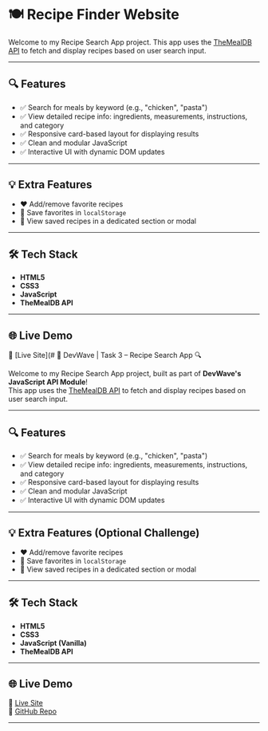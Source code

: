 # 🍽️ Recipe Finder Website

Welcome to my Recipe Search App project.
This app uses the [TheMealDB API](https://www.themealdb.com/api.php) to fetch and display recipes based on user search input.

---

## 🔍 Features

- ✅ Search for meals by keyword (e.g., "chicken", "pasta")
- ✅ View detailed recipe info: ingredients, measurements, instructions, and category
- ✅ Responsive card-based layout for displaying results
- ✅ Clean and modular JavaScript
- ✅ Interactive UI with dynamic DOM updates

---

## 💡 Extra Features 

- ❤️ Add/remove favorite recipes
- 💾 Save favorites in `localStorage`
- 📁 View saved recipes in a dedicated section or modal

---

## 🛠️ Tech Stack

- **HTML5**
- **CSS3**
- **JavaScript**
- **TheMealDB API**

---

## 🌐 Live Demo

🔗 [Live Site](# 🍳 DevWave | Task 3 – Recipe Search App 🔍

Welcome to my Recipe Search App project, built as part of **DevWave's JavaScript API Module**!  
This app uses the [TheMealDB API](https://www.themealdb.com/api.php) to fetch and display recipes based on user search input.

---

## 🔍 Features

- ✅ Search for meals by keyword (e.g., "chicken", "pasta")
- ✅ View detailed recipe info: ingredients, measurements, instructions, and category
- ✅ Responsive card-based layout for displaying results
- ✅ Clean and modular JavaScript
- ✅ Interactive UI with dynamic DOM updates

---

## 💡 Extra Features (Optional Challenge)

- ❤️ Add/remove favorite recipes
- 💾 Save favorites in `localStorage`
- 📁 View saved recipes in a dedicated section or modal

---

## 🛠️ Tech Stack

- **HTML5**
- **CSS3**
- **JavaScript (Vanilla)**
- **TheMealDB API**

---

## 🌐 Live Demo

🔗 [Live Site](https://transcendent-trifle-2bd650.netlify.app/)  
📁 [GitHub Repo](https://github.com/Anurag-snippet/recipeFinderWebsite.git)

---


